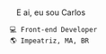 <img src="https://media.giphy.com/media/hvRJCLFzcasrR4ia7z/giphy.gif" width="15px"> E ai, eu sou Carlos


	 💻 Front-end Developer
	 🌎 Impeatriz, MA, BR




<!-- **carlossantos74/carlossantos74** is a ✨ _special_ ✨ repository because its `README.md` (this file) appears on your GitHub profile. --> 
